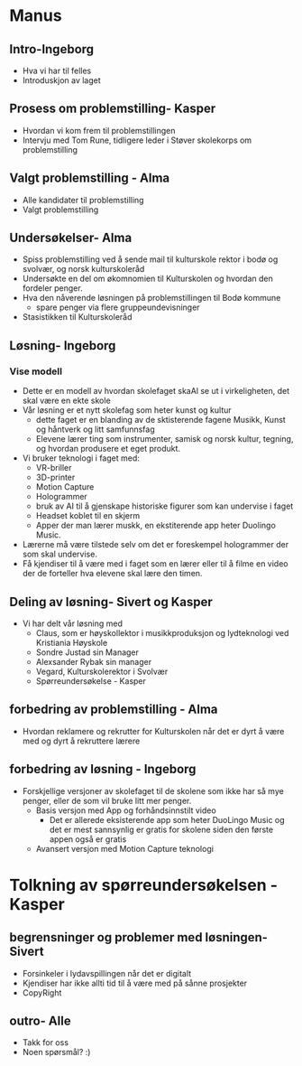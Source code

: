 # Manus 
## Intro-Ingeborg
* Hva vi har til felles
* Introduskjon av laget 
## Prosess om problemstilling- Kasper
* Hvordan vi kom frem til problemstillingen
* Intervju med Tom Rune, tidligere leder i Støver skolekorps om problemstilling
## Valgt problemstilling - Alma
* Alle kandidater til problemstilling
* Valgt problemstilling 
## Undersøkelser- Alma
*  Spiss problemstilling ved å sende mail til kulturskole rektor i bodø og svolvær, og norsk kulturskoleråd
* Undersøkte en del om økomnomien til Kulturskolen og hvordan den fordeler penger. 
* Hva den nåverende løsningen på problemstillingen til Bodø kommune
    * spare penger via flere gruppeundevisninger
* Stasistikken til Kulturskoleråd
## Løsning- Ingeborg
### Vise modell 
* Dette er en modell av hvordan skolefaget skaAl se ut i virkeligheten, det skal være en ekte skole
* Vår løsning er et nytt skolefag som heter kunst og kultur
    * dette faget er en blanding av de sktisterende fagene Musikk, Kunst og håntverk og litt samfunnsfag
    * Elevene lærer ting som instrumenter, samisk og norsk kultur, tegning, og hvordan produsere et eget produkt. 
* Vi bruker teknologi i faget med: 
    * VR-briller
    * 3D-printer
    * Motion Capture
    * Hologrammer 
    * bruk av AI til å gjenskape historiske figurer som kan undervise i faget
    * Headset koblet til en skjerm
    * Apper der man lærer muskk, en ekstiterende app heter Duolingo Music. 
* Lærerne må være tilstede selv om det er foreskempel hologrammer der som skal undervise. 
* Få kjendiser til å være med i faget som en lærer eller til å filme en video der de forteller hva elevene skal lære den timen.
## Deling av løsning- Sivert og Kasper
* Vi har delt vår løsning med
    * Claus, som er høyskollektor i musikkproduksjon og lydteknologi ved Kristiania Høyskole
    * Sondre Justad sin Manager
    * Alexsander Rybak sin manager 
    * Vegard, Kulturskolerektor i Svolvær
    * Spørreundersøkelse - Kasper
## forbedring av problemstilling - Alma
* Hvordan reklamere og rekrutter for Kulturskolen når det er dyrt å være med og dyrt å rekruttere lærere
## forbedring av løsning - Ingeborg
* Forskjellige versjoner av skolefaget til de skolene som ikke har så mye penger, eller de som vil bruke litt mer penger. 
   * Basis versjon med App og forhåndsinnstilt video
      * Det er allerede eksisterende app som heter DuoLingo Music og det er mest sannsynlig er gratis for skolene siden den første appen også er gratis
   * Avansert versjon med Motion Capture teknologi
#  Tolkning av spørreundersøkelsen - Kasper
## begrensninger og problemer med løsningen- Sivert
* Forsinkeler i lydavspillingen når det er digitalt
* Kjendiser har ikke allti tid til å være med på sånne prosjekter
* CopyRight
## outro- Alle
* Takk for oss
* Noen spørsmål? :)
